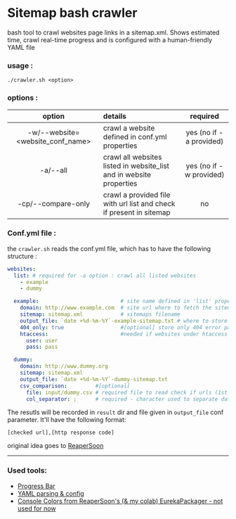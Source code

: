 # Sitemap bash crawler

bash tool to crawl websites page links in a sitemap.xml.
Shows estimated time, crawl real-time progress and is configured with a human-friendly YAML file

### usage :

    ./crawler.sh <option>

### options :

|option|details|required|
|:-----:|:-------|:----:|
|-w/--website=<website_conf_name> | crawl a website defined in conf.yml properties | yes (no if -a provided)|
|-a/--all | crawl all websites listed in website_list and in website properties| yes (no if -w provided)|
|-cp/--compare-only| crawl a provided file with url list and check if present in sitemap | no |

### Conf.yml file :

the `crawler.sh` reads the conf.yml file, which has to have the following structure :

```yml
websites:
  list: # required for -a option : crawl all listed websites
    - example
    - dummy

  example:                          # site name defined in 'list' property
    domain: http://www.example.com  # site url where to fetch the sitemap
    sitemap: sitemap.xml            # sitemaps filename
    output_file: `date +%d-%m-%Y`-example-sitemap.txt # where to store results (relative to 'results' directory, that will be created)
    404_only: true                  #[optional] store only 404 error pages
    htaccess:                       #needed if websites under htaccess protection
      user: user
      pass: pass

  dummy:
    domain: http://www.dummy.org
    sitemap: sitemap.xml
    output_file: `date +%d-%m-%Y`-dummy-sitemap.txt
    csv_comparison:         #[optional]
      file: input/dummy.csv # required file to read check if urls (1st col) are present in sitemap
      col_separator: ;      # required - character used to separate data in .csv file
```

The resutls will be recorded in `result` dir and file given in `output_file` conf parameter.
It'll have the following format:

    [checked url],[http response code]



original idea goes to [ReaperSoon](ttps://github.com/ReaperSoon/)

---

### Used tools:
- [Progress Bar](https://github.com/fearside/ProgressBar)
- [YAML parsing & config](https://github.com/jasperes/bash-yaml)
- [Console Colors from ReaperSoon's (& my colab) EurekaPackager - not used for now](https://github.com/ReaperSoon/EurekaPackager)
